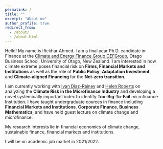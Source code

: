 ```yaml
---
permalink: /
title: ""
excerpt: "About me"
author_profile: true
redirect_from: 
  - /about/
  - /about.html
---
```


Hello! My name is Iftekhar Ahmed. I am a final year Ph.D. candidate in Finance at the [Climate and Energy Finance Group CEFGroup](https://blogs.otago.ac.nz/cefg/), Otago Business School, University of Otago, New Zealand. I am interested in how climate extreme poses financial risk on **Firms, Financial Markets and Institutions** as well as the role of **Public Policy**, **Adaptation Investment**, and **Climate-aligned Financing** for the **Net-zero transition**.

I am currently working with [Ivan Diaz-Rainey](https://www.otago.ac.nz/accountancyfinance/staff/otago032953.html) and [Helen Roberts](https://www.otago.ac.nz/accountancyfinance/staff/helenroberts.html) on analyzing the **Climate Risk in the Microfinance Industry** and developing a novel systemically important index to identify **Too-Big-To-Fail** microfinance Institution. I have taught undergraduate cources in finance including **Financial Markets and Institutions**, **Corporate Finance**, **Business Mathematics**, and have held guest lecture on climate change and microfinance. 

My research interests lie in financial economics of climate change, sustainable finance, financial markets and institutions.

I will be on academic job market in 2021/2022.
